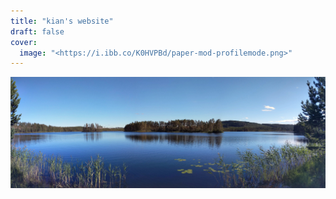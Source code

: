 ```yaml
---
title: "kian's website"
draft: false
cover:
  image: "<https://i.ibb.co/K0HVPBd/paper-mod-profilemode.png>"
---
```


![pond in sweden](/sweden.jpg)